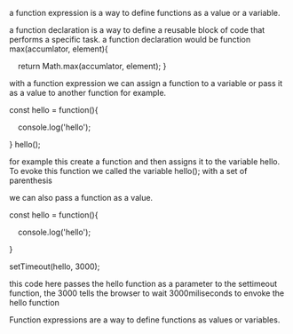 

a function expression is a way to define functions as a value or a variable.

a function declaration is a way to define a reusable block of code that performs a specific task.
a function declaration would be 
function max(accumlator, element){

    return Math.max(accumlator, element);
}



with a function expression we can assign a function to a variable or pass it as a value to another function for example.

const hello = function(){

    console.log('hello');

}
hello();

for example this create a function and then assigns it to the variable hello. To evoke this function we called the variable hello(); with a set of parenthesis 

we can also pass a function as a value. 


const hello = function(){

    console.log('hello');

}

  

setTimeout(hello, 3000);

this code here passes the hello function as a parameter to the settimeout function, the 3000 tells the browser to wait 3000miliseconds to envoke the hello function 



Function expressions are a way to define functions as values or variables.



